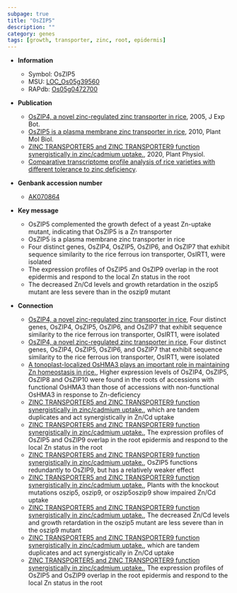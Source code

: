```yaml
---
subpage: true
title: "OsZIP5"
description: ""
category: genes
tags: [growth, transporter, zinc, root, epidermis]
---
```


* **Information**  
    + Symbol: OsZIP5  
    + MSU: [LOC_Os05g39560](http://rice.plantbiology.msu.edu/cgi-bin/ORF_infopage.cgi?orf=LOC_Os05g39560)  
    + RAPdb: [Os05g0472700](http://rapdb.dna.affrc.go.jp/viewer/gbrowse_details/irgsp1?name=Os05g0472700)  

* **Publication**  
    + [OsZIP4, a novel zinc-regulated zinc transporter in rice](http://www.ncbi.nlm.nih.gov/pubmed?term=OsZIP4,+a+novel+zinc-regulated+zinc+transporter+in+rice%5BTitle%5D), 2005, J Exp Bot.
    + [OsZIP5 is a plasma membrane zinc transporter in rice](http://www.ncbi.nlm.nih.gov/pubmed?term=OsZIP5+is+a+plasma+membrane+zinc+transporter+in+rice%5BTitle%5D), 2010, Plant Mol Biol.
    + [ZINC TRANSPORTER5 and ZINC TRANSPORTER9 function synergistically in zinc/cadmium uptake.](http://www.ncbi.nlm.nih.gov/pubmed?term=ZINC+TRANSPORTER5+and+ZINC+TRANSPORTER9+function+synergistically+in+zinc/cadmium+uptake.%5BTitle%5D), 2020, Plant Physiol.
    + [Comparative transcriptome profile analysis of rice varieties with different tolerance to zinc deficiency](Stuttg).

* **Genbank accession number**  
    + [AK070864](http://www.ncbi.nlm.nih.gov/nuccore/AK070864)

* **Key message**  
    + OsZIP5 complemented the growth defect of a yeast Zn-uptake mutant, indicating that OsZIP5 is a Zn transporter
    + OsZIP5 is a plasma membrane zinc transporter in rice
    + Four distinct genes, OsZIP4, OsZIP5, OsZIP6, and OsZIP7 that exhibit sequence similarity to the rice ferrous ion transporter, OsIRT1, were isolated
    + The expression profiles of OsZIP5 and OsZIP9 overlap in the root epidermis and respond to the local Zn status in the root
    + The decreased Zn/Cd levels and growth retardation in the oszip5 mutant are less severe than in the oszip9 mutant

* **Connection**  
    + [OsZIP4, a novel zinc-regulated zinc transporter in rice](http://www.ncbi.nlm.nih.gov/pubmed?term=OsZIP4,+a+novel+zinc-regulated+zinc+transporter+in+rice%5BTitle%5D), Four distinct genes, OsZIP4, OsZIP5, OsZIP6, and OsZIP7 that exhibit sequence similarity to the rice ferrous ion transporter, OsIRT1, were isolated
    + [OsZIP4, a novel zinc-regulated zinc transporter in rice](http://www.ncbi.nlm.nih.gov/pubmed?term=OsZIP4,+a+novel+zinc-regulated+zinc+transporter+in+rice%5BTitle%5D), Four distinct genes, OsZIP4, OsZIP5, OsZIP6, and OsZIP7 that exhibit sequence similarity to the rice ferrous ion transporter, OsIRT1, were isolated
    + [A tonoplast-localized OsHMA3 plays an important role in maintaining Zn homeostasis in rice.](http://www.ncbi.nlm.nih.gov/pubmed?term=A+tonoplast-localized+OsHMA3+plays+an+important+role+in+maintaining+Zn+homeostasis+in+rice.%5BTitle%5D),  Higher expression levels of OsZIP4, OsZIP5, OsZIP8 and OsZIP10 were found in the roots of accessions with functional OsHMA3 than those of accessions with non-functional OsHMA3 in response to Zn-deficiency
    + [ZINC TRANSPORTER5 and ZINC TRANSPORTER9 function synergistically in zinc/cadmium uptake.](OsZIP9), which are tandem duplicates and act synergistically in Zn/Cd uptake
    + [ZINC TRANSPORTER5 and ZINC TRANSPORTER9 function synergistically in zinc/cadmium uptake.](http://www.ncbi.nlm.nih.gov/pubmed?term=ZINC+TRANSPORTER5+and+ZINC+TRANSPORTER9+function+synergistically+in+zinc/cadmium+uptake.%5BTitle%5D),  The expression profiles of OsZIP5 and OsZIP9 overlap in the root epidermis and respond to the local Zn status in the root
    + [ZINC TRANSPORTER5 and ZINC TRANSPORTER9 function synergistically in zinc/cadmium uptake.](http://www.ncbi.nlm.nih.gov/pubmed?term=ZINC+TRANSPORTER5+and+ZINC+TRANSPORTER9+function+synergistically+in+zinc/cadmium+uptake.%5BTitle%5D),  OsZIP5 functions redundantly to OsZIP9, but has a relatively weaker effect
    + [ZINC TRANSPORTER5 and ZINC TRANSPORTER9 function synergistically in zinc/cadmium uptake.](http://www.ncbi.nlm.nih.gov/pubmed?term=ZINC+TRANSPORTER5+and+ZINC+TRANSPORTER9+function+synergistically+in+zinc/cadmium+uptake.%5BTitle%5D),  Plants with the knockout mutations oszip5, oszip9, or oszip5oszip9 show impaired Zn/Cd uptake
    + [ZINC TRANSPORTER5 and ZINC TRANSPORTER9 function synergistically in zinc/cadmium uptake.](http://www.ncbi.nlm.nih.gov/pubmed?term=ZINC+TRANSPORTER5+and+ZINC+TRANSPORTER9+function+synergistically+in+zinc/cadmium+uptake.%5BTitle%5D),  The decreased Zn/Cd levels and growth retardation in the oszip5 mutant are less severe than in the oszip9 mutant
    + [ZINC TRANSPORTER5 and ZINC TRANSPORTER9 function synergistically in zinc/cadmium uptake.](OsZIP9), which are tandem duplicates and act synergistically in Zn/Cd uptake
    + [ZINC TRANSPORTER5 and ZINC TRANSPORTER9 function synergistically in zinc/cadmium uptake.](http://www.ncbi.nlm.nih.gov/pubmed?term=ZINC+TRANSPORTER5+and+ZINC+TRANSPORTER9+function+synergistically+in+zinc/cadmium+uptake.%5BTitle%5D),  The expression profiles of OsZIP5 and OsZIP9 overlap in the root epidermis and respond to the local Zn status in the root




